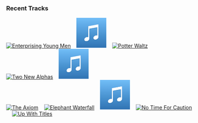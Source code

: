 ### Recent Tracks
[<img src='https://lastfm.freetls.fastly.net/i/u/300x300/a139fd993d3f489d84aaefba774f7d1d.png' width='16%' height='16%' alt='Enterprising Young Men'>](https://www.last.fm/music/michael%2bgiacchino/_/enterprising%2byoung%2bmen)&nbsp;&nbsp;&nbsp;&nbsp;[<img src='https://github.com/atfinke/atfinke/blob/master/placeholder.jpeg?raw=true' width='16%' height='16%' alt='Waking up'>](https://www.last.fm/music/m83/_/waking%2bup)&nbsp;&nbsp;&nbsp;&nbsp;[<img src='https://lastfm.freetls.fastly.net/i/u/300x300/b8239e82186c4ecfcee074353b5cc5e0.png' width='16%' height='16%' alt='Potter Waltz'>](https://www.last.fm/music/patrick%2bdoyle/_/potter%2bwaltz)&nbsp;&nbsp;&nbsp;&nbsp;[<img src='https://lastfm.freetls.fastly.net/i/u/300x300/de1d5b55602240b7c0d646c0cf883652.png' width='16%' height='16%' alt='Two New Alphas'>](https://www.last.fm/music/john%2bpowell/_/two%2bnew%2balphas)&nbsp;&nbsp;&nbsp;&nbsp;[<img src='https://github.com/atfinke/atfinke/blob/master/placeholder.jpeg?raw=true' width='16%' height='16%' alt='Main Titles (Fantastic Beasts and Where to Find Them)'>](https://www.last.fm/music/james%2bnewton%2bhoward/_/main%2btitles%2b%2528fantastic%2bbeasts%2band%2bwhere%2bto%2bfind%2bthem%2529)&nbsp;&nbsp;&nbsp;&nbsp;<br>[<img src='https://lastfm.freetls.fastly.net/i/u/300x300/78449dbcfbe3534b42345251a1e391d9.png' width='16%' height='16%' alt='The Axiom'>](https://www.last.fm/music/thomas%2bnewman/_/the%2baxiom)&nbsp;&nbsp;&nbsp;&nbsp;[<img src='https://lastfm.freetls.fastly.net/i/u/300x300/9b20fad9806a1453ddcf09333898f372.png' width='16%' height='16%' alt='Elephant Waterfall'>](https://www.last.fm/music/john%2bdebney/_/elephant%2bwaterfall)&nbsp;&nbsp;&nbsp;&nbsp;[<img src='https://github.com/atfinke/atfinke/blob/master/placeholder.jpeg?raw=true' width='16%' height='16%' alt='Under the Stars - From "The Lion King"/Score'>](https://www.last.fm/music/hans%2bzimmer/_/under%2bthe%2bstars%2b-%2bfrom%2b%2522the%2blion%2bking%2522%252fscore)&nbsp;&nbsp;&nbsp;&nbsp;[<img src='https://lastfm.freetls.fastly.net/i/u/300x300/d0a430fbde6644dcc45d9cd2aaa4e930.png' width='16%' height='16%' alt='No Time For Caution'>](https://www.last.fm/music/hans%2bzimmer/_/no%2btime%2bfor%2bcaution)&nbsp;&nbsp;&nbsp;&nbsp;[<img src='https://lastfm.freetls.fastly.net/i/u/300x300/7cce4934adf2453b956ce29dd840bd84.png' width='16%' height='16%' alt='Up With Titles'>](https://www.last.fm/music/michael%2bgiacchino/_/up%2bwith%2btitles)&nbsp;&nbsp;&nbsp;&nbsp;<br>